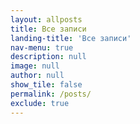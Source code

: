 ```yaml
---
layout: allposts
title: Все записи
landing-title: 'Все записи'
nav-menu: true
description: null
image: null
author: null
show_tile: false
permalink: /posts/
exclude: true
---
```


